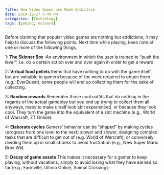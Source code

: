 ```yaml
---
Title: How Video Games are Made Addictive
date: 2019-12-27 6:49 PM
categories: [Technology]
tags: [gaming, malware]
---
```


Before claiming that popular video games are nothing but addictions, it may help to discuss the following points. Next time while playing, keep note of one or more of the following things,

1: **The Skinner Box** :An environment in which the user is trained to “push the lever“, i.e. do a certain action over and over again in order to get a reward.

2: **Virtual food pellets** Items that have nothing to do with the game itself, but are valuable to gamers because of the work required to obtain them (e.g., EverQuest); some people will end up collecting them for the sake of collecting.

3: **Random rewards** Remember those cool outfits that do nothing in the regards of the actual gameplay but you end up trying to collect them all anyways, maby to make urself look abit experienced, or because they look cool. They turn the game into the equivalent of a slot machine (e.g., World of Warcraft, ZT Online).

4: **Elaborate cycles** Gamers' behavior can be “shaped” by making cycles (progress from one level to the next) slower and slower, designing complex tasks that are difficult to get out of (e.g. World of Warcraft), or conversely dividing them up in small chunks to avoid frustration (e.g., New Super Mario Bros.Wii).

5: **Decay of game assets** This makes it necessary for a gamer to keep playing, without vacations, simply to avoid losing what they have earned so far (e.g., Farmville, Ultima Online, Animal Crossing).